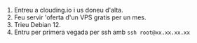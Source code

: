 1. Entreu a clouding.io i us doneu d'alta.
2. Feu servir 'oferta d'un VPS gratis per un mes.
3. Trieu Debian 12.
4. Entru per primera vegada per ssh amb `ssh root@xx.xx.xx.xx`
